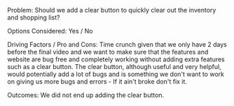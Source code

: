 Problem: Should we add a clear button to quickly clear out the inventory and shopping list?

Options Considered: Yes / No

Driving Factors / Pro and Cons: Time crunch given that we only have 2 days before the final video and we want to make sure that the features and website are bug free and completely working without adding extra features such as a clear button. The clear button, although useful and very helpful, would potentially add a lot of bugs and is something we don't want to work on giving us more bugs and errors - If it ain't broke don't fix it. 

Outcomes: We did not end up adding the clear button. 

